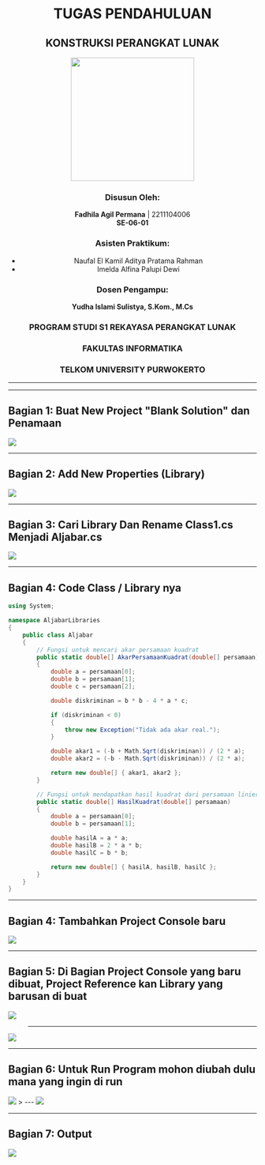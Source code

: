 
<div align="center">

# TUGAS PENDAHULUAN  
## KONSTRUKSI PERANGKAT LUNAK  

<img src="https://lac.telkomuniversity.ac.id/wp-content/uploads/2021/01/cropped-1200px-Telkom_University_Logo.svg-270x270.png" width="250px">

### Disusun Oleh:  
**Fadhila Agil Permana** | 2211104006  
**SE-06-01**  

### Asisten Praktikum:  
- Naufal El Kamil Aditya Pratama Rahman  
- Imelda Alfina Palupi Dewi  

### Dosen Pengampu:  
**Yudha Islami Sulistya, S.Kom., M.Cs**  

### PROGRAM STUDI S1 REKAYASA PERANGKAT LUNAK  
### FAKULTAS INFORMATIKA  
### TELKOM UNIVERSITY PURWOKERTO  

<hr>

</div>

---

## Bagian 1: Buat New Project "Blank Solution" dan Penamaan  
<img src="RES_IMG/jurnal/1.png">

---

## Bagian 2: Add New Properties (Library)  
<img src="RES_IMG/TP/2.png">

---

## Bagian 3: Cari Library Dan Rename Class1.cs Menjadi Aljabar.cs
<img src="RES_IMG/TP/3.png">


---

## Bagian 4: Code Class / Library nya
```cs
using System;

namespace AljabarLibraries
{
    public class Aljabar
    {
        // Fungsi untuk mencari akar persamaan kuadrat
        public static double[] AkarPersamaanKuadrat(double[] persamaan)
        {
            double a = persamaan[0];
            double b = persamaan[1];
            double c = persamaan[2];

            double diskriminan = b * b - 4 * a * c;

            if (diskriminan < 0)
            {
                throw new Exception("Tidak ada akar real.");
            }

            double akar1 = (-b + Math.Sqrt(diskriminan)) / (2 * a);
            double akar2 = (-b - Math.Sqrt(diskriminan)) / (2 * a);

            return new double[] { akar1, akar2 };
        }

        // Fungsi untuk mendapatkan hasil kuadrat dari persamaan linier
        public static double[] HasilKuadrat(double[] persamaan)
        {
            double a = persamaan[0];
            double b = persamaan[1];

            double hasilA = a * a;
            double hasilB = 2 * a * b;
            double hasilC = b * b;

            return new double[] { hasilA, hasilB, hasilC };
        }
    }
}

```
---
## Bagian 4: Tambahkan Project Console baru

<img src="RES_IMG/TP/4.png">

---

## Bagian 5: Di Bagian Project Console yang baru dibuat, Project Reference kan Library yang barusan di buat

<img src="RES_IMG/TP/6.png">

> ---

<img src="RES_IMG/TP/7.png">

---
## Bagian 6: Untuk Run Program mohon diubah dulu mana yang ingin di run

<img src="RES_IMG/TP/8.png">
> ---

<img src="RES_IMG/TP/9.png">

---
## Bagian 7: Output

<img src="RES_IMG/TP/10.png">